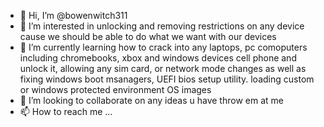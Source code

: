- 👋 Hi, I’m @bowenwitch311
- 👀 I’m interested in unlocking and removing restrictions on any device cause we should be able to do what we want with our devices 
- 🌱 I’m currently learning how to crack into any laptops, pc comoputers including chromebooks, xbox and windows devices cell phone and unlock it, allowing any sim card, or network mode changes as well as fixing windows boot msanagers, UEFI bios setup utility.
loading custom or windows protected environment OS images
- 💞️ I’m looking to collaborate on any ideas u have throw em at me 
- 📫 How to reach me ...

<!---
bowenwitch311/bowenwitch311 is a ✨ special ✨ repository because its `README.md` (this file) appears on your GitHub profile.
You can click the Preview link to take a look at your changes.
--->
